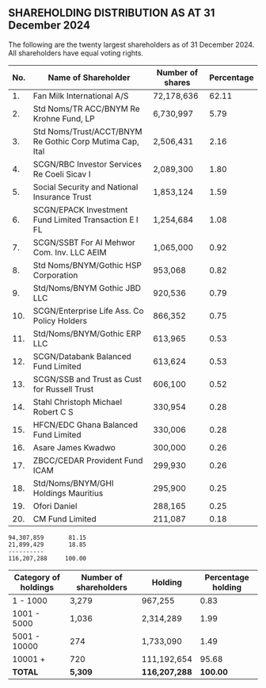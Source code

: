 ## SHAREHOLDING DISTRIBUTION AS AT 31 December 2024

The following are the twenty largest shareholders as of 31 December 2024. All shareholders have equal voting rights.

| No. | Name of Shareholder                                                | Number of shares | Percentage |
|-----|---------------------------------------------------------------------|------------------|------------|
| 1.  | Fan Milk International A/S                                         | 72,178,636       | 62.11      |
| 2.  | Std Noms/TR ACC/BNYM Re Krohne Fund, LP                            | 6,730,997        | 5.79       |
| 3.  | Std Noms/Trust/ACCT/BNYM Re Gothic Corp Mutima Cap, Ital           | 2,506,431        | 2.16       |
| 4.  | SCGN/RBC Investor Services Re Coeli Sicav I                        | 2,089,300        | 1.80       |
| 5.  | Social Security and National Insurance Trust                       | 1,853,124        | 1.59       |
| 6.  | SCGN/EPACK Investment Fund Limited Transaction E I FL              | 1,254,684        | 1.08       |
| 7.  | SCGN/SSBT For Al Mehwor Com. Inv. LLC AEIM                         | 1,065,000        | 0.92       |
| 8.  | Std Noms/BNYM/Gothic HSP Corporation                               | 953,068          | 0.82       |
| 9.  | Std/Noms/BNYM Gothic JBD LLC                                       | 920,536          | 0.79       |
| 10. | SCGN/Enterprise Life Ass. Co Policy Holders                        | 866,352          | 0.75       |
| 11. | Std/Noms/BNYM/Gothic ERP LLC                                       | 613,965          | 0.53       |
| 12. | SCGN/Databank Balanced Fund Limited                                | 613,624          | 0.53       |
| 13. | SCGN/SSB and Trust as Cust for Russell Trust                       | 606,100          | 0.52       |
| 14. | Stahl Christoph Michael Robert C S                                 | 330,954          | 0.28       |
| 15. | HFCN/EDC Ghana Balanced Fund Limited                               | 330,006          | 0.28       |
| 16. | Asare James Kwadwo                                                 | 300,000          | 0.26       |
| 17. | ZBCC/CEDAR Provident Fund ICAM                                     | 299,930          | 0.26       |
| 18. | Std/Noms/BNYM/GHI Holdings Mauritius                               | 295,900          | 0.25       |
| 19. | Ofori Daniel                                                       | 288,165          | 0.25       |
| 20. | CM Fund Limited                                                    | 211,087          | 0.18       |

```
94,307,859       81.15
21,899,429       18.85
----------
116,207,288     100.00
```

| Category of holdings | Number of shareholders | Holding    | Percentage holding |
|----------------------|------------------------|------------|--------------------|
| 1 - 1000             | 3,279                  | 967,255    | 0.83               |
| 1001 - 5000          | 1,036                  | 2,314,289  | 1.99               |
| 5001 - 10000         | 274                    | 1,733,090  | 1.49               |
| 10001 +              | 720                    | 111,192,654| 95.68              |
| **TOTAL**            | **5,309**              | **116,207,288**| **100.00**          |